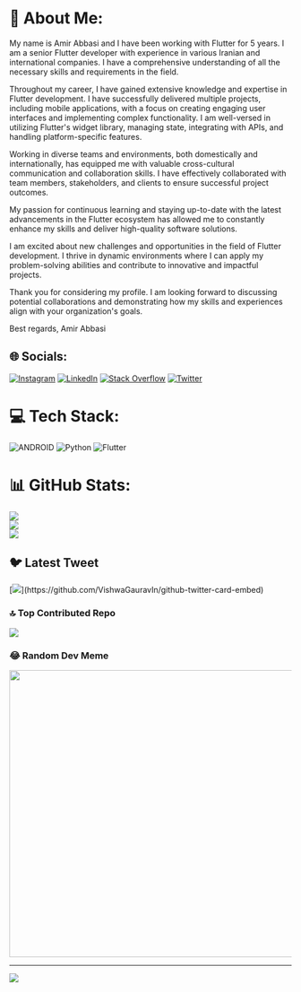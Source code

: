 # 💫 About Me:
My name is Amir Abbasi and I have been working with Flutter for 5 years. I am a senior Flutter developer with experience in various Iranian and international companies. I have a comprehensive understanding of all the necessary skills and requirements in the field.

Throughout my career, I have gained extensive knowledge and expertise in Flutter development. I have successfully delivered multiple projects, including mobile applications, with a focus on creating engaging user interfaces and implementing complex functionality. I am well-versed in utilizing Flutter's widget library, managing state, integrating with APIs, and handling platform-specific features.

Working in diverse teams and environments, both domestically and internationally, has equipped me with valuable cross-cultural communication and collaboration skills. I have effectively collaborated with team members, stakeholders, and clients to ensure successful project outcomes.

My passion for continuous learning and staying up-to-date with the latest advancements in the Flutter ecosystem has allowed me to constantly enhance my skills and deliver high-quality software solutions.

I am excited about new challenges and opportunities in the field of Flutter development. I thrive in dynamic environments where I can apply my problem-solving abilities and contribute to innovative and impactful projects.

Thank you for considering my profile. I am looking forward to discussing potential collaborations and demonstrating how my skills and experiences align with your organization's goals.

Best regards,
Amir Abbasi





## 🌐 Socials:
[![Instagram](https://img.shields.io/badge/Instagram-%23E4405F.svg?logo=Instagram&logoColor=white)](https://instagram.com/amirabasi___) [![LinkedIn](https://img.shields.io/badge/LinkedIn-%230077B5.svg?logo=linkedin&logoColor=white)](https://linkedin.com/in/https://www.linkedin.com/in/amir-abasi-661b381b7/) [![Stack Overflow](https://img.shields.io/badge/-Stackoverflow-FE7A16?logo=stack-overflow&logoColor=white)](https://stackoverflow.com/users/12295985) [![Twitter](https://img.shields.io/badge/Twitter-%231DA1F2.svg?logo=Twitter&logoColor=white)](https://twitter.com/amirabasi___) 

# 💻 Tech Stack:
![ANDROID](https://img.shields.io/badge/android-%2320232a.svg?style=for-the-badge&logo=android&logoColor=%a4c639) ![Python](https://img.shields.io/badge/python-3670A0?style=for-the-badge&logo=python&logoColor=ffdd54) ![Flutter](https://img.shields.io/badge/Flutter-%2302569B.svg?style=for-the-badge&logo=Flutter&logoColor=white)
# 📊 GitHub Stats:
![](https://github-readme-stats.vercel.app/api?username=lamirshahinxl&theme=dark&hide_border=false&include_all_commits=false&count_private=false)<br/>
![](https://github-readme-streak-stats.herokuapp.com/?user=lamirshahinxl&theme=dark&hide_border=false)<br/>
![](https://github-readme-stats.vercel.app/api/top-langs/?username=lamirshahinxl&theme=dark&hide_border=false&include_all_commits=false&count_private=false&layout=compact)

## 🐦 Latest Tweet
[![](https://gtce.itsvg.in/api?username=amirabasi___)](https://github.com/VishwaGauravIn/github-twitter-card-embed)

### 🔝 Top Contributed Repo
![](https://github-contributor-stats.vercel.app/api?username=lamirshahinxl&limit=5&theme=dark&combine_all_yearly_contributions=true)

### 😂 Random Dev Meme
<img src="https://rm.up.railway.app/" width="512px"/>

---
[![](https://visitcount.itsvg.in/api?id=lamirshahinxl&icon=0&color=0)](https://visitcount.itsvg.in)

<!-- Proudly created with GPRM ( https://gprm.itsvg.in ) -->